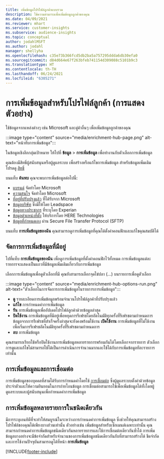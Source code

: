 ```yaml
---
title: เพิ่มข้อมูลโปรไฟล์ลูกค้าแบบรวม
description: ใช้ความสามารถเพื่อเพิ่มข้อมูลลูกค้าของคุณ
ms.date: 04/09/2021
ms.reviewer: mhart
ms.service: customer-insights
ms.subservice: audience-insights
ms.topic: conceptual
author: jodahlMSFT
ms.author: jodahl
manager: shellyha
ms.openlocfilehash: c35e73b366fcd5db2ba5a757295ddda6db30efa0
ms.sourcegitcommit: d84d664e67f263bfeb741154d309088c5101b9c3
ms.translationtype: HT
ms.contentlocale: th-TH
ms.lasthandoff: 06/24/2021
ms.locfileid: "6305271"
---
```

# <a name="enrichment-for-customer-profiles-preview"></a>การเพิ่มข้อมูลสำหรับโปรไฟล์ลูกค้า (การแสดงตัวอย่าง)

ใช้ข้อมูลจากแหล่งต่างๆ เช่น Microsoft และคู่ค้าอื่นๆ เพื่อเพิ่มข้อมูลลูกค้าของคุณ

:::image type="content" source="media/enrichment-hub-page.png" alt-text="หน้าฮับการเพิ่มข้อมูล":::

ในข้อมูลเชิงลึกกลุ่มเป้าหมาย ให้ไปที่ **ข้อมูล** > **การเพิ่มข้อมูล** เพื่อทำงานกับตัวเลือกการเพิ่มข้อมูล  

คุณต้องมีสิทธิ์ผู้สนับสนุนหรือผู้ดูแลระบบ เพื่อสร้างหรือแก้ไขการเพิ่มข้อมูล สำหรับข้อมูลเพิ่มเติม โปรดดู [สิทธิ์](permissions.md)

บนแท็บ **ค้นพบ** คุณจะพบการเพิ่มข้อมูลต่อไปนี้:

- [แบรนด์](enrichment-microsoft.md) จัดทำโดย Microsoft
- [ความสนใจ](enrichment-microsoft.md) จัดทำโดย Microsoft
- [ที่อยู่ที่ปรับปรุงแล้ว](enrichment-enhanced-addresses.md) ที่ได้รับจาก Microsoft
- [ข้อมูลบริษัท](enrichment-leadspace.md) ซึ่งมีให้โดย Leadspace
- [ข้อมูลทางประชากร](enrichment-experian.md) ที่ระบุโดย Experian
- [ข้อมูลตำแหน่งที่ตั้ง](enrichment-here.md) ให้บริการโดย HERE Technologies
- [ข้อมูลที่กำหนดเอง](enrichment-SFTP-custom-import.md) ผ่าน Secure File Transfer Protocol (SFTP)

บนแท็บ **การเพิ่มข้อมูลของฉัน** คุณสามารถดูการเพิ่มข้อมูลที่คุณได้ตั้งค่าคอนฟิกและแก้ไขคุณสมบัติได้

## <a name="manage-existing-enrichments"></a>จัดการการเพิ่มข้อมูลที่มีอยู่

ไปที่แท็บ **การเพิ่มข้อมูลของฉัน** เพื่อดูการเพิ่มข้อมูลที่ตั้งค่าคอนฟิกไว้ทั้งหมด การเพิ่มข้อมูลแต่ละรายการจะแสดงเป็นแถวที่มีข้อมูลเพิ่มเติมเกี่ยวกับการเพิ่มข้อมูล

เลือกการเพิ่มข้อมูลเพื่อดูตัวเลือกที่มี คุณยังสามารถเลือกจุดไข่ปลา (...) บนรายการเพื่อดูตัวเลือก

:::image type="content" source="media/enrichment-hub-options-run.png" alt-text="ตัวเลือกในการจัดการการเพิ่มข้อมูลในรายการการเพิ่มข้อมูล":::

- **ดู** รายละเอียดการเพิ่มข้อมูลพร้อมจำนวนโปรไฟล์ลูกค้าที่ปรับปรุงแล้ว
- **แก้ไข** การกำหนดค่าการเพิ่มข้อมูล
- **รัน** การเพิ่มข้อมูลเพื่ออัปเดตโปรไฟล์ลูกค้าด้วยข้อมูลล่าสุด
- **ปิดใช้งาน** การเพิ่มข้อมูลที่มีอยู่เพื่อหยุดการรีเฟรชโดยอัตโนมัติทุกครั้งที่รีเฟรชตามกำหนดการ ข้อมูลจากการรีเฟรชที่สำเร็จครั้งล่าสุดจะยังคงพร้อมใช้งาน **เปิดใช้งาน** การเพิ่มข้อมูลที่ไม่ใช้งานเพื่อเริ่มการรีเฟรชอัตโนมัติทุกครั้งที่รีเฟรชตามกำหนดการ
- **ลบ** การเพิ่มข้อมูล

คุณสามารถเรียกใช้หรือปิดใช้งานการเพิ่มข้อมูลหลายรายการพร้อมกันได้โดยเลือกจากรายการ ตัวเลือกการดูและแก้ไขไม่สามารถใช้ได้เป็นการดำเนินการจำนวนมากและใช้ได้กับการเพิ่มข้อมูลทีละรายการเท่านั้น

## <a name="enrichments-and-connections"></a>การเพิ่มข้อมูลและการเชื่อมต่อ

การเพิ่มข้อมูลของบุคคลที่สามได้รับการกำหนดค่าโดยใช้ [การเชื่อมต่อ](connections.md) ซึ่งผู้ดูแลระบบตั้งค่าด้วยข้อมูลประจำตัวและให้ความยินยอมในการถ่ายโอนข้อมูล การเชื่อมต่อสามารถใช้เพื่อเพิ่มข้อมูลได้ทั้งโดยผู้ดูแลระบบและผู้สนับสนุนเพื่อกำหนดค่าการเพิ่มข้อมูล  

## <a name="multiple-enrichments-of-the-same-type"></a>การเพิ่มข้อมูลหลายรายการในชนิดเดียวกัน

มีการระบุเอนทิตีที่จะทำให้สมบูรณ์ในระหว่างการกำหนดค่าการเพิ่มข้อมูล ซึ่งช่วยให้คุณสามารถสร้างโปรไฟล์ของคุณได้เพียงบางส่วนเท่านั้น ตัวอย่างเช่น เพิ่มข้อมูลสำหรับเซ็กเมนต์เฉพาะเท่านั้น คุณสามารถกำหนดค่าการเพิ่มข้อมูลชนิดเดียวกันหลายรายการและใช้การเชื่อมต่อเดียวกันซ้ำได้ การเพิ่มข้อมูลบางอย่างจะมีข้อจำกัดสำหรับจำนวนของการเพิ่มข้อมูลชนิดเดียวกันกับที่สามารถสร้างได้ ขีดจำกัดและการใช้งานปัจจุบันสามารถดูได้ที่หน้า **การเพิ่มข้อมูล**

[!INCLUDE[footer-include](../includes/footer-banner.md)]
